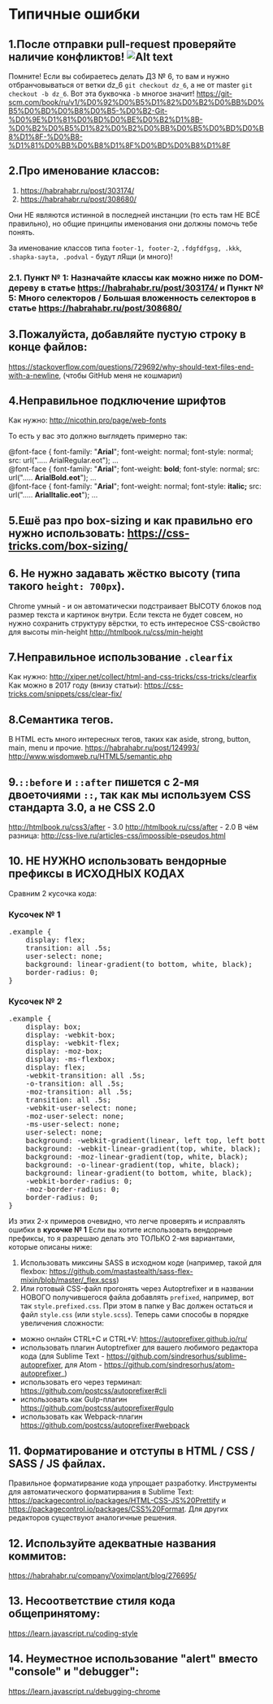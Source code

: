 # Типичные ошибки

## 1.После отправки pull-request проверяйте наличие конфликтов! ![Alt text](https://monosnap.com/file/dLsopd8TdMYzFGcN3c44FKp2NoQOnp.png)
Помните! Если вы собираетесь делать ДЗ № 6, то вам и нужно отбранчовываться от ветки dz_6 `git checkout dz_6`, а не от master `git checkout -b dz_6`. Вот эта буквочка `-b` многое значит! https://git-scm.com/book/ru/v1/%D0%92%D0%B5%D1%82%D0%B2%D0%BB%D0%B5%D0%BD%D0%B8%D0%B5-%D0%B2-Git-%D0%9E%D1%81%D0%BD%D0%BE%D0%B2%D1%8B-%D0%B2%D0%B5%D1%82%D0%B2%D0%BB%D0%B5%D0%BD%D0%B8%D1%8F-%D0%B8-%D1%81%D0%BB%D0%B8%D1%8F%D0%BD%D0%B8%D1%8F


## 2.Про именование классов:
1) https://habrahabr.ru/post/303174/
2) https://habrahabr.ru/post/308680/

Они НЕ являются истинной в последней инстанции (то есть там НЕ ВСЁ правильно), но общие принципы именования они должны помочь тебе понять.

За именование классов типа `footer-1, footer-2`, `.fdgfdfgsg, .kkk`, `.shapka-sayta, .podval` - будут лЯщи (и много)!

### 2.1. Пункт № 1: Назначайте классы как можно ниже по DOM-дереву в статье https://habrahabr.ru/post/303174/ и Пункт № 5: Много селекторов / Большая вложенность селекторов в статье https://habrahabr.ru/post/308680/



## 3.Пожалуйста, добавляйте пустую строку в конце файлов: 
https://stackoverflow.com/questions/729692/why-should-text-files-end-with-a-newline,
(чтобы GitHub меня не кошмарил)



## 4.Неправильное подключение шрифтов
Как  нужно: http://nicothin.pro/page/web-fonts

То есть у вас это должно выглядеть примерно так:

@font-face { font-family: "**Arial**"; font-weight: normal; font-style: normal; src: url("..... ArialRegular.eot"); ... <br>
@font-face { font-family: "**Arial**"; font-weight: **bold**; font-style: normal; src: url("..... **ArialBold.eot**"); ...<br>
@font-face { font-family: "**Arial**"; font-weight: normal; font-style: **italic;** src: url("..... **ArialItalic.eot**"); ...<br>



## 5.Ешё раз про box-sizing и как правильно его нужно использовать: https://css-tricks.com/box-sizing/



## 6. Не нужно задавать жёстко высоту (типа такого `height: 700px`).
Chrome умный - и он автоматически подстраивает ВЫСОТУ блоков под размер текста и картинок внутри. Если текста не будет совсем, но нужно сохранить структуру вёрстки, то есть интересное CSS-свойство для высоты min-height http://htmlbook.ru/css/min-height



## 7.Неправильное использование `.clearfix`
Как нужно: http://xiper.net/collect/html-and-css-tricks/css-tricks/clearfix
Как можно в 2017 году (внизу статьи): https://css-tricks.com/snippets/css/clear-fix/



## 8.Семантика тегов. 
В HTML есть много интересных тегов, таких как aside, strong, button, main, menu и прочие. 
https://habrahabr.ru/post/124993/
http://www.wisdomweb.ru/HTML5/semantic.php


## 9.`::before` и `::after` пишется с 2-мя двоеточиями `::`, так как мы используем CSS стандарта 3.0, а не CSS 2.0
http://htmlbook.ru/css3/after - 3.0
http://htmlbook.ru/css/after - 2.0
В чём разница: http://css-live.ru/articles-css/impossible-pseudos.html

## 10. НЕ НУЖНО использовать вендорные префиксы в ИСХОДНЫХ КОДАХ
Сравним 2 кусочка кода:
### Кусочек № 1
<pre>
.example {
    display: flex;
    transition: all .5s;
    user-select: none;
    background: linear-gradient(to bottom, white, black);
    border-radius: 0;
}
</pre>
### Кусочек № 2
<pre>
.example {
    display: box;
    display: -webkit-box;
    display: -webkit-flex;
    display: -moz-box;
    display: -ms-flexbox;
    display: flex;
    -webkit-transition: all .5s;
    -o-transition: all .5s;
    -moz-transition: all .5s;
    transition: all .5s;
    -webkit-user-select: none;
    -moz-user-select: none;
    -ms-user-select: none;
    user-select: none;
    background: -webkit-gradient(linear, left top, left bottom, from(white), to(black));
    background: -webkit-linear-gradient(top, white, black);
    background: -moz-linear-gradient(top, white, black);
    background: -o-linear-gradient(top, white, black);
    background: linear-gradient(to bottom, white, black);
    -webkit-border-radius: 0;
    -moz-border-radius: 0;
    border-radius: 0;
}
</pre>
Из этих 2-х примеров очевидно, что легче проверять и исправлять ошибки в **кусочке № 1**
Если вы хотите использовать вендорные префиксы, то я разрешаю делать это ТОЛЬКО 2-мя вариантами, которые описаны ниже:
1. Использовать миксины SASS в исходном коде (например, такой для flexbox: https://github.com/mastastealth/sass-flex-mixin/blob/master/_flex.scss)
2. Или готовый CSS-файл прогонять через Autoptrefixer и в названии НОВОГО получившегося файла добавлять `prefixed`, например, вот так `style.prefixed.css`. При этом в папке у Вас должен остаться и файл `style.css` (или `style.scss`). Теперь сами способы в порядке увеличения сложности:
 - можно онлайн CTRL+C и CTRL+V: https://autoprefixer.github.io/ru/
 - использовать плагин Autoptrefixer для вашего любимого редактора кода (для Sublime Text - https://github.com/sindresorhus/sublime-autoprefixer, для Atom - https://github.com/sindresorhus/atom-autoprefixer_)
 - использовать его через терминал: https://github.com/postcss/autoprefixer#cli
 - использовать как Gulp-плагин https://github.com/postcss/autoprefixer#gulp
 - использовать как Webpack-плагин https://github.com/postcss/autoprefixer#webpack


## 11. Форматирование и отступы в HTML / CSS / SASS / JS файлах.
Правильное форматирвание кода упрощает разработку. Инструменты для автоматического форматирвания в Sublime Text: https://packagecontrol.io/packages/HTML-CSS-JS%20Prettify и https://packagecontrol.io/packages/CSS%20Format. Для других редакторов существуют аналогичные решения.

## 12. Используйте адекватные названия коммитов:
https://habrahabr.ru/company/Voximplant/blog/276695/

## 13. Несоответствие стиля кода общепринятому:
https://learn.javascript.ru/coding-style

## 14. Неуместное использование "alert" вместо "console" и "debugger":
https://learn.javascript.ru/debugging-chrome
